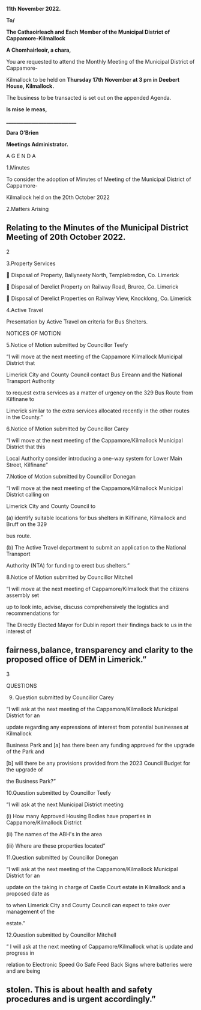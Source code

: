 **11th** **November 2022.**

**To/**

**The Cathaoirleach and Each Member of the Municipal District of Cappamore-Kilmallock**

**A Chomhairleoir, a chara,**

You are requested to attend the Monthly Meeting of the Municipal District of Cappamore-

Kilmallock to be held on **Thursday 17th** **November at 3 pm in Deebert House, Kilmallock.**

The business to be transacted is set out on the appended Agenda.

**Is mise le meas,**

**\_\_\_\_\_\_\_\_\_\_\_\_\_\_\_\_\_\_\_\_\_\_\_\_\_\_\_\_**

**Dara O’Brien**

**Meetings Administrator.**

A G E N D A

1.Minutes

To consider the adoption of Minutes of Meeting of the Municipal District of Cappamore-

Kilmallock held on the 20th October 2022

2.Matters Arising

Relating to the Minutes of the Municipal District Meeting of 20th October 2022.
---
2

3.Property Services

 Disposal of Property, Ballyneety North, Templebredon, Co. Limerick

 Disposal of Derelict Property on Railway Road, Bruree, Co. Limerick

 Disposal of Derelict Properties on Railway View, Knocklong, Co. Limerick

4.Active Travel

Presentation by Active Travel on criteria for Bus Shelters.

NOTICES OF MOTION

5.Notice of Motion submitted by Councillor Teefy

“I will move at the next meeting of the Cappamore Kilmallock Municipal District that

Limerick City and County Council contact Bus Eireann and the National Transport Authority

to request extra services as a matter of urgency on the 329 Bus Route from Kilfinane to

Limerick similar to the extra services allocated recently in the other routes in the County.”

6.Notice of Motion submitted by Councillor Carey

“I will move at the next meeting of the Cappamore/Kilmallock Municipal District that this

Local Authority consider introducing a one-way system for Lower Main Street, Kilfinane”

7.Notice of Motion submitted by Councillor Donegan

“I will move at the next meeting of the Cappamore/Kilmallock Municipal District calling on

Limerick City and County Council to

(a) identify suitable locations for bus shelters in Kilfinane, Kilmallock and Bruff on the 329

bus route.

(b) The Active Travel department to submit an application to the National Transport

Authority (NTA) for funding to erect bus shelters.”

8.Notice of Motion submitted by Councillor Mitchell

“I will move at the next meeting of Cappamore/Kilmallock that the citizens assembly set

up to look into, advise, discuss comprehensively the logistics and recommendations for

The Directly Elected Mayor for Dublin report their findings back to us in the interest of

fairness,balance, transparency and clarity to the proposed office of DEM in Limerick.”
---
3

QUESTIONS

9. Question submitted by Councillor Carey

“I will ask at the next meeting of the Cappamore/Kilmallock Municipal District for an

update regarding any expressions of interest from potential businesses at Kilmallock

Business Park and [a] has there been any funding approved for the upgrade of the Park and

[b] will there be any provisions provided from the 2023 Council Budget for the upgrade of

the Business Park?”

10.Question submitted by Councillor Teefy

“I will ask at the next Municipal District meeting

(i) How many Approved Housing Bodies have properties in Cappamore/Kilmallock District

(ii) The names of the ABH's in the area

(iii) Where are these properties located”

11.Question submitted by Councillor Donegan

“I will ask at the next meeting of the Cappamore/Kilmallock Municipal District for an

update on the taking in charge of Castle Court estate in Kilmallock and a proposed date as

to when Limerick City and County Council can expect to take over management of the

estate.”

12.Question submitted by Councillor Mitchell

“ I will ask at the next meeting of Cappamore/Kilmallock what is update and progress in

relation to Electronic Speed Go Safe Feed Back Signs where batteries were and are being

stolen. This is about health and safety procedures and is urgent accordingly.”
---
